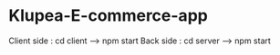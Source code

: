 # Klupea-E-commerce-app


Client side :
cd client --> npm start
Back side :
cd server --> npm start
